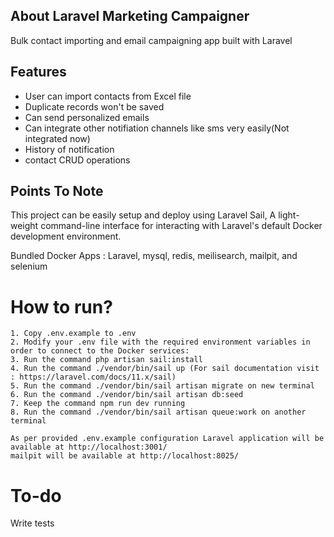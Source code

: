 ## About Laravel Marketing Campaigner

Bulk contact importing and email campaigning app built with Laravel

## Features

- User can import contacts from Excel file
- Duplicate records won't be saved
- Can send personalized emails
- Can integrate other notifiation channels like sms very easily(Not integrated now)
- History of notification
- contact CRUD operations

## Points To Note

This project can be easily setup and deploy using Laravel Sail, A light-weight command-line interface for interacting with Laravel's default Docker development environment.

Bundled Docker Apps : Laravel, mysql, redis, meilisearch, mailpit, and selenium 

# How to run?
 
    1. Copy .env.example to .env
    2. Modify your .env file with the required environment variables in order to connect to the Docker services:
    3. Run the command php artisan sail:install
    4. Run the command ./vendor/bin/sail up (For sail documentation visit : https://laravel.com/docs/11.x/sail)
    5. Run the command ./vendor/bin/sail artisan migrate on new terminal
    6. Run the command ./vendor/bin/sail artisan db:seed
    7. Keep the command npm run dev running
    8. Run the command ./vendor/bin/sail artisan queue:work on another terminal

    As per provided .env.example configuration Laravel application will be available at http://localhost:3001/
    mailpit will be available at http://localhost:8025/

# To-do

Write tests
